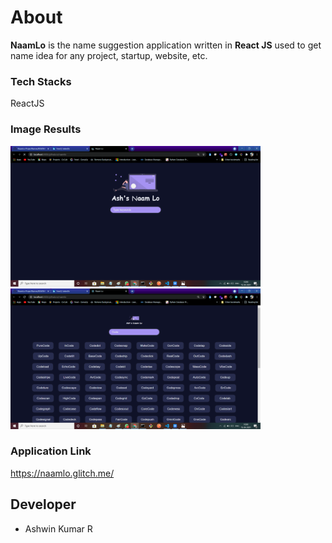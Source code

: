 # About
**NaamLo** is the name suggestion application written in **React JS** used to get name idea for any project, startup, website, etc.

### Tech Stacks
ReactJS

### Image Results
<img src="Output images/OP1.png" width="400px">  <img src="Output images/OP2.png" width="400px">

### Application Link
https://naamlo.glitch.me/

## Developer
- Ashwin Kumar R



